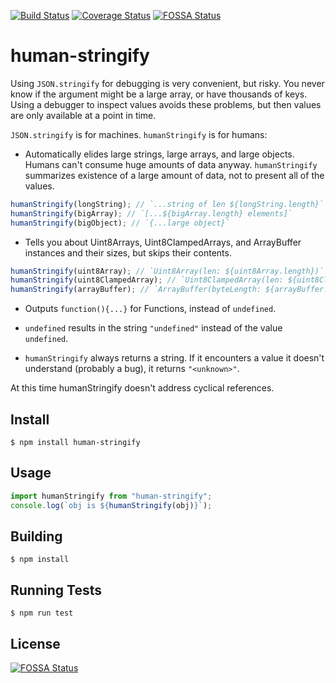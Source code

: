 [![Build Status](https://travis-ci.org/acchou/human-stringify.svg?branch=master)](https://travis-ci.org/acchou/human-stringify) [![Coverage Status](https://coveralls.io/repos/github/acchou/human-stringify/badge.svg?branch=master)](https://coveralls.io/github/acchou/human-stringify?branch=master)
[![FOSSA Status](https://app.fossa.io/api/projects/git%2Bgithub.com%2Facchou%2Fhuman-stringify.svg?type=shield)](https://app.fossa.io/projects/git%2Bgithub.com%2Facchou%2Fhuman-stringify?ref=badge_shield)

# human-stringify

Using `JSON.stringify` for debugging is very convenient, but risky. You never
know if the argument might be a large array, or have thousands of keys. Using a
debugger to inspect values avoids these problems, but then values are only
available at a point in time.

`JSON.stringify` is for machines. `humanStringify` is for humans:

*   Automatically elides large strings, large arrays, and large objects. Humans
    can't consume huge amounts of data anyway. `humanStringify` summarizes
    existence of a large amount of data, not to present all of the values.

```js
humanStringify(longString); // `...string of len ${longString.length}`
humanStringify(bigArray); // `[...${bigArray.length} elements]`
humanStringify(bigObject); // `{...large object}`
```

*   Tells you about Uint8Arrays, Uint8ClampedArrays, and ArrayBuffer instances
    and their sizes, but skips their contents.

```js
humanStringify(uint8Array); // `Uint8Array(len: ${uint8Array.length})`
humanStringify(uint8ClampedArray); // `Uint8ClampedArray(len: ${uint8ClampedArray.length})`
humanStringify(arrayBuffer); // `ArrayBuffer(byteLength: ${arrayBuffer.byteLength}`
```

*   Outputs `function(){...}` for Functions, instead of `undefined`.

*   `undefined` results in the string `"undefined"` instead of the value
    `undefined`.

*   `humanStringify` always returns a string. If it encounters a value it doesn't
    understand (probably a bug), it returns `"<unknown>"`.

At this time humanStringify doesn't address cyclical references.

## Install

    $ npm install human-stringify

## Usage

```js
import humanStringify from "human-stringify";
console.log(`obj is ${humanStringify(obj)}`);
```

## Building

    $ npm install

## Running Tests

    $ npm run test


## License
[![FOSSA Status](https://app.fossa.io/api/projects/git%2Bgithub.com%2Facchou%2Fhuman-stringify.svg?type=large)](https://app.fossa.io/projects/git%2Bgithub.com%2Facchou%2Fhuman-stringify?ref=badge_large)